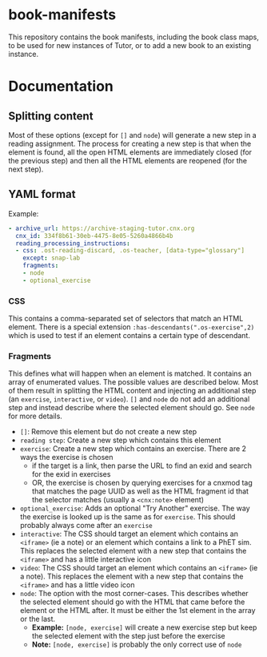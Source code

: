 # book-manifests

This repository contains the book manifests, including the book class maps,
to be used for new instances of Tutor, or to add a new book to an existing instance.

# Documentation

## Splitting content

Most of these options (except for `[]` and `node`) will generate a new step in a reading assignment. The process for creating a new step is that when the element is found, all the open HTML elements are immediately closed (for the previous step) and then all the HTML elements are reopened (for the next step).

## YAML format

Example:

```yaml
- archive_url: https://archive-staging-tutor.cnx.org
  cnx_id: 334f8b61-30eb-4475-8e05-5260a4866b4b
  reading_processing_instructions:
  - css: .ost-reading-discard, .os-teacher, [data-type="glossary"]
    except: snap-lab
    fragments:
    - node
    - optional_exercise
```

### CSS

This contains a comma-separated set of selectors that match an HTML element. There is a special extension `:has-descendants(".os-exercise",2)` which is used to test if an element contains a certain type of descendant.

### Fragments

This defines what will happen when an element is matched. It contains an array of enumerated values. The possible values are described below. Most of them result in splitting the HTML content and injecting an additional step (an `exercise`, `interactive`, or `video`). `[]` and `node` do not add an additional step and instead describe where the selected element should go. See `node` for more details.

- `[]`: Remove this element but do not create a new step
- `reading step`: Create a new step which contains this element
- `exercise`: Create a new step which contains an exercise. There are 2 ways the exercise is chosen
  - if the target is a link, then parse the URL to find an exid and search for the exid in exercises
  - OR, the exercise is chosen by querying exercises for a cnxmod tag that matches the page UUID as well as the HTML fragment id that the selector matches (usually a `<cnx:note>` element)
- `optional_exercise`: Adds an optional "Try Another" exercise. The way the exercise is looked up is the same as for `exercise`. This should probably always come after an `exercise`
- `interactive`: The CSS should target an element which contains an `<iframe>` (ie a note) or an element which contains a link to a PhET sim. This replaces the selected element with a new step that contains the `<iframe>` and has a little interactive icon
- `video`: The CSS should target an element which contains an `<iframe>` (ie a note). This replaces the element with a new step that contains the `<iframe>` and has a little video icon
- `node`: The option with the most corner-cases. This describes whether the selected element should go with the HTML that came before the element or the HTML after. It must be either the 1st element in the array or the last.
  - **Example:** `[node, exercise]` will create a new exercise step but keep the selected element with the step just before the exercise
  - **Note:** `[node, exercise]` is probably the only correct use of `node`
